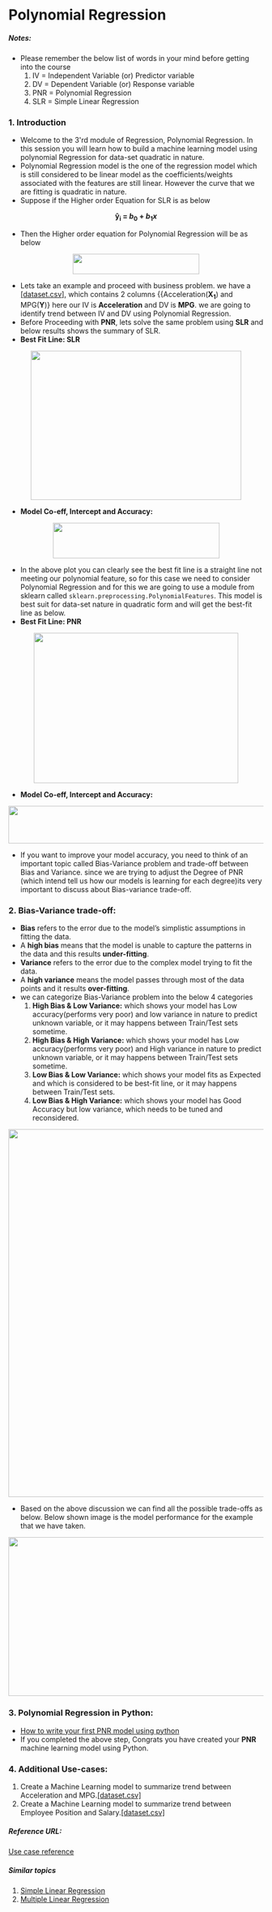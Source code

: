 # Polynomial Regression

##### Notes: 
- Please remember the below list of words in your mind before getting into the course
	1. IV = Independent Variable (or) Predictor variable
	2. DV = Dependent Variable (or) Response variable
	3. PNR = Polynomial Regression
	4. SLR = Simple Linear Regression

### 1. Introduction
- Welcome to the 3'rd module of Regression, Polynomial Regression. In this session you will learn how to build a machine learning model using polynomial Regression for data-set quadratic in nature.
- Polynomial Regression model is the one of the regression model which  is still considered to be linear model as the coefficients/weights associated with the features are still linear. However the curve that we are fitting is quadratic in nature.
- Suppose if the Higher order Equation for SLR is as below

<p align="center">
  <b>y&#770;<sub>i</sub> = <i>b</i><sub>0</sub> + <i>b</i><sub>1</sub><i>x</i></b>
</p>    

- Then the Higher order equation for Polynomial Regression will be as below

<p align="center">
  <img width="250" height="40" src="https://github.com/ManikandanJeyabal/Notes/blob/master/Python%20+%20Machine%20Learning%20+%20Deep%20Learning/Machine%20Learning%20The%20Complete%20Reference/3-Regression%20Models/Polynomial%20Regression/Reference/Regression%20Model.JPG?raw=true">
</p>    

- Lets take an example and proceed with business problem. we have a [[dataset.csv]](https://github.com/ManikandanJeyabal/Notes/blob/master/Python%20%2B%20Machine%20Learning%20%2B%20Deep%20Learning/Machine%20Learning%20The%20Complete%20Reference/3-Regression%20Models/Polynomial%20Regression/Dataset/carMPG.csv), which contains 2 columns {{Acceleration(<b>X<sub>1</sub></b>) and MPG(<b>Y</b>)} here our IV is **Acceleration** and DV is **MPG**. we are going to identify trend between IV and DV using Polynomial Regression.
- Before Proceeding with **PNR**, lets solve the same problem using **SLR** and below results shows the summary of SLR.  
- **Best Fit Line: SLR**

<p align="center">
  <img width="416" height="294" src="https://github.com/ManikandanJeyabal/Notes/blob/master/Python%20+%20Machine%20Learning%20+%20Deep%20Learning/Machine%20Learning%20The%20Complete%20Reference/3-Regression%20Models/Polynomial%20Regression/Reference/SLR_BFLine.JPG?raw=true">
</p>    

- **Model Co-eff, Intercept and Accuracy:**

<p align="center">
  <img width="329" height="70" src="https://github.com/ManikandanJeyabal/Notes/blob/master/Python%20+%20Machine%20Learning%20+%20Deep%20Learning/Machine%20Learning%20The%20Complete%20Reference/3-Regression%20Models/Polynomial%20Regression/Reference/SLR_Accuracy.JPG?raw=true">
</p>  

- In the above plot you can clearly see the best fit line is a straight line not meeting our polynomial feature, so for this case we need to consider Polynomial Regression and for this we are going to use a module from sklearn called ```sklearn.preprocessing.PolynomialFeatures```. This model is best suit for data-set nature in quadratic form and will get the best-fit line as below.
- **Best Fit Line: PNR**

<p align="center">
  <img width="404" height="296" src="https://github.com/ManikandanJeyabal/Notes/blob/master/Python%20+%20Machine%20Learning%20+%20Deep%20Learning/Machine%20Learning%20The%20Complete%20Reference/3-Regression%20Models/Polynomial%20Regression/Reference/PNR_BFLine.JPG?raw=true">
</p>    

- **Model Co-eff, Intercept and Accuracy:**

<p align="center">
  <img width="534" height="74" src="https://github.com/ManikandanJeyabal/Notes/blob/master/Python%20+%20Machine%20Learning%20+%20Deep%20Learning/Machine%20Learning%20The%20Complete%20Reference/3-Regression%20Models/Polynomial%20Regression/Reference/PNR_Accuracy.JPG?raw=true">
</p>  

- If you want to improve your model accuracy, you need to think of an important topic called Bias-Variance problem and trade-off between Bias and Variance. since we are trying to adjust the Degree of PNR (which intend tell us how our models is learning for each degree)its very important to discuss about Bias-variance trade-off.  
### 2. Bias-Variance trade-off:
- **Bias** refers to the error due to the model’s simplistic assumptions in fitting the data.
- A **high bias** means that the model is unable to capture the patterns in the data and this results **under-fitting**.
- **Variance** refers to the error due to the complex model trying to fit the data.
- A **high variance** means the model passes through most of the data points and it results **over-fitting**.
- we can categorize Bias-Variance problem into the below 4 categories
	1. <b>High Bias & Low Variance:</b> which shows your model has Low accuracy(performs very poor) and low variance in nature to predict unknown variable, or it may happens between Train/Test sets sometime.
	2. <b>High Bias & High Variance:</b> which shows your model has Low accuracy(performs very poor) and High variance in nature to predict unknown variable, or it may happens between Train/Test sets sometime.
	3. <b>Low Bias & Low Variance:</b> which shows your model fits as Expected and which is considered to be best-fit line, or it may happens between Train/Test sets.
	4.  <b>Low Bias & High Variance:</b> which shows your model has Good Accuracy but low variance, which needs to be tuned and reconsidered.

<p align="center">
  <img width="974" height="725" src="https://github.com/ManikandanJeyabal/Notes/blob/master/Python%20+%20Machine%20Learning%20+%20Deep%20Learning/Machine%20Learning%20The%20Complete%20Reference/3-Regression%20Models/Polynomial%20Regression/Reference/Bias_Variance_Tradeoff.JPG?raw=true">
</p>   

- Based on the above discussion we can find all the possible trade-offs as below. Below shown image is the model performance for the example that we have taken.

<p align="center">
  <img width="864" height="313" src="https://github.com/ManikandanJeyabal/Notes/blob/master/Python%20+%20Machine%20Learning%20+%20Deep%20Learning/Machine%20Learning%20The%20Complete%20Reference/3-Regression%20Models/Polynomial%20Regression/Reference/Bias_Variance_Tradeoff_plot.JPG?raw=true">
</p>   


### 3. Polynomial Regression in Python:
- [How to write your first PNR model using python](https://github.com/ManikandanJeyabal/Notes/blob/master/Python%20%2B%20Machine%20Learning%20%2B%20Deep%20Learning/Machine%20Learning%20The%20Complete%20Reference/3-Regression%20Models/Polynomial%20Regression/Polynomial%20Regression%20in%20Python.md#polynomial-regression-in-python)
- If you completed the above step, Congrats you have created your **PNR** machine learning model using Python.

### 4. Additional Use-cases:
1. Create a Machine Learning model to summarize trend between Acceleration and MPG.[[dataset.csv]](https://github.com/ManikandanJeyabal/Notes/blob/master/Python%20%2B%20Machine%20Learning%20%2B%20Deep%20Learning/Machine%20Learning%20The%20Complete%20Reference/3-Regression%20Models/Polynomial%20Regression/Dataset/carMPG.csv)
2. Create a Machine Learning model to summarize trend between Employee Position and Salary.[[dataset.csv]](https://github.com/ManikandanJeyabal/Notes/blob/master/Python%20%2B%20Machine%20Learning%20%2B%20Deep%20Learning/Machine%20Learning%20The%20Complete%20Reference/3-Regression%20Models/Polynomial%20Regression/Dataset/Position_Salaries.csv)

##### Reference URL:
[Use case reference](https://github.com/ManikandanJeyabal/Workplace/tree/master/DataScience/Regression/Polynomial%20Regression)

##### Similar topics
1. [Simple Linear Regression](https://github.com/ManikandanJeyabal/Notes/tree/master/Python%20%2B%20Machine%20Learning%20%2B%20Deep%20Learning/Machine%20Learning%20The%20Complete%20Reference/3-Regression%20Models/Simple%20Linear%20Regression#simple-linear-regression)
2. [Multiple Linear Regression](https://github.com/ManikandanJeyabal/Notes/tree/master/Python%20%2B%20Machine%20Learning%20%2B%20Deep%20Learning/Machine%20Learning%20The%20Complete%20Reference/3-Regression%20Models/Multi%20Linear%20Regression#multi-linear-regression)